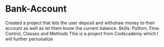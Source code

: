 # Bank-Account
Created a project that lets the user deposit and withdraw money to their account as well as let them know the current balance. Skills: Python, Flow Control, Classes and Methods
This is a project from Codecademy which I will further personalize
